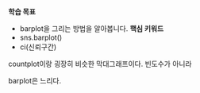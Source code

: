 
**학습 목표**  
- barplot을 그리는 방법을 알아봅니다.
**핵심 키워드**
- sns.barplot()
- ci(신뢰구간)


countplot이랑 굉장히 비슷한 막대그래프이다.
빈도수가 아니라 


barplot은 느리다.
